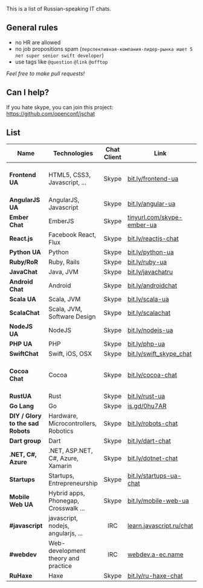 This is a list of Russian-speaking IT chats.

General rules
-------------

* no HR are allowed
* no job propositions spam (`перспективная-компания-лидер-рынка ишет 5 лет super senior swift developer`)
* use tags like `@question` `@link` `@offtop`

*Feel free to make pull requests!*

Can I help?
-----------

If you hate skype, you can join this project: https://github.com/openconf/jschat

List 
----

| Name                 | Technologies                  | Chat Client | Link | Join rules |
|--------------------- |-------------------------------|:-----:|---|:-:|
| **Frontend UA**      | HTML5, CSS3, Javascript, ...  | Skype | [bit.ly/frontend-ua](http://bit.ly/frontend-ua) | **Limit reached**. Invites only |
| **AngularJS UA**     | AngularJS, Javascript         | Skype | [bit.ly/angular-ua](http://bit.ly/angular-ua) | |
| **Ember Chat**       | EmberJS                       | Skype | [tinyurl.com/skype-ember-ua](http://tinyurl.com/skype-ember-ua) | |
| **React.js**         | Facebook React, Flux          | Skype | [bit.ly/reactjs-chat](http://bit.ly/reactjs-chat) | |
| **Python UA**        | Python                        | Skype | [bit.ly/python-ua](bit.ly/python-ua) | |
| **Ruby/RoR**         | Ruby, Rails                   | Skype | [bit.ly/ruby-ua](http://bit.ly/ruby-ua) | |
| **JavaChat**         | Java, JVM                     | Skype | [bit.ly/javachatru](http://bit.ly/javachatru) | |
| **Android Chat**     | Android                       | Skype | [bit.ly/androidchat](http://bit.ly/androidchat) | |
| **Scala UA**         | Scala, JVM                    | Skype | [bit.ly/scala-ua](http://bit.ly/scala-ua) | |
| **ScalaChat**        | Scala, JVM, Software Design   | Skype | [bit.ly/scalachat](http://bit.ly/scalachat) | |
| **NodeJS UA**        | NodeJS                        | Skype | [bit.ly/nodejs-ua](http://bit.ly/nodejs-ua) | |
| **PHP UA**           | PHP                           | Skype | [bit.ly/php-ua](http://bit.ly/php-ua) | |
| **SwiftChat**        | Swift, iOS, OSX               | Skype | [bit.ly/swift_skype_chat](http://bit.ly/swift_skype_chat) | |
| **Cocoa Chat**       | Cocoa                         | Skype | [bit.ly/cocoa-chat](http://bit.ly/cocoa-chat) | Read guidelines or be banned! |
| **RustUA**           | Rust                          | Skype | [bit.ly/rust-ua](http://bit.ly/rust-ua) | |
| **Go Lang**          | Go                            | Skype | [is.gd/0hu7AR](http://is.gd/0hu7AR) | |
| **DIY / Glory to the sad Robots** | Hardware, Microcontrollers, Robotics| Skype | [bit.ly/robots-chat](http://bit.ly/robots-chat) | |
| **Dart group**       | Dart                          | Skype | [bit.ly/dart-chat](http://bit.ly/dart-chat) | |
| **.NET, C#, Azure**  | .NET, ASP.NET, C#, Azure, Xamarin | Skype | [bit.ly/dotnet-chat](http://bit.ly/dotnet-chat) | |
| **Startups**         | Startups, Entrepreneurship    | Skype | [bit.ly/startups-ua-chat](http://bit.ly/startups-ua-chat) | |
| **Mobile Web UA**    | Hybrid apps, Phonegap, Crosswalk ... | Skype | [bit.ly/mobile-web-ua](http://bit.ly/mobile-web-ua) | |
| **#javascript**      | javascript, nodejs, angularjs, ... | IRC | [learn.javascript.ru/chat](http://learn.javascript.ru/chat?nick=%D0%93%D0%BE%D1%81%D1%82%D1%8C) | |
| **#webdev**          | Web-development theory and practice | IRC | [webdev.a-ec.name](http://webdev.a-ec.name) | |
| **RuHaxe**           | Haxe                          | Skype | [bit.ly/ru-haxe-chat](http://bit.ly/ru-haxe-chat) | |
